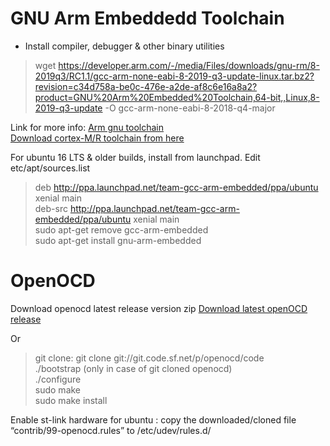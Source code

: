 # GNU Arm Embeddedd Toolchain
* Install compiler, debugger & other binary utilities  

> wget https://developer.arm.com/-/media/Files/downloads/gnu-rm/8-2019q3/RC1.1/gcc-arm-none-eabi-8-2019-q3-update-linux.tar.bz2?revision=c34d758a-be0c-476e-a2de-af8c6e16a8a2?product=GNU%20Arm%20Embedded%20Toolchain,64-bit,,Linux,8-2019-q3-update -O gcc-arm-none-eabi-8-2018-q4-major  

Link for more info: 
[Arm gnu toolchain](https://developer.arm.com/tools-and-software/open-source-software/developer-tools/gnu-toolchain/gnu-rm)  
[Download cortex-M/R toolchain from here](https://developer.arm.com/tools-and-software/open-source-software/developer-tools/gnu-toolchain/gnu-rm/downloads)

For ubuntu 16 LTS & older builds, install from launchpad.
Edit etc/apt/sources.list
> deb http://ppa.launchpad.net/team-gcc-arm-embedded/ppa/ubuntu xenial main  
> deb-src http://ppa.launchpad.net/team-gcc-arm-embedded/ppa/ubuntu xenial main  
> sudo apt-get remove gcc-arm-embedded  
> sudo apt-get install gnu-arm-embedded  

# OpenOCD

Download openocd latest release version zip
[Download latest openOCD release](https://sourceforge.net/projects/openocd/files/latest/download)

Or

> git clone: git clone git://git.code.sf.net/p/openocd/code  
> ./bootstrap (only in case of git cloned openocd)  
> ./configure  
> sudo make  
> sudo make install  

Enable st-link hardware for ubuntu : copy the downloaded/cloned file “contrib/99-openocd.rules” to /etc/udev/rules.d/
